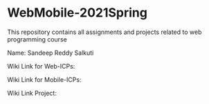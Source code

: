 # WebMobile-2021Spring

This repository contains all assignments and projects related to web programming course

Name: Sandeep Reddy Salkuti

Wiki Link for Web-ICPs:

Wiki Link for Mobile-ICPs:

Wiki Link Project:
